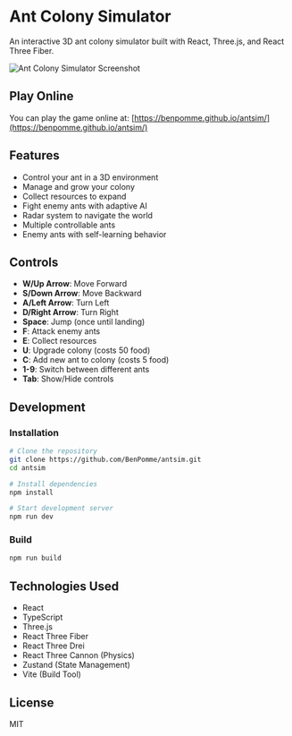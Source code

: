 # Ant Colony Simulator

An interactive 3D ant colony simulator built with React, Three.js, and React Three Fiber.

![Ant Colony Simulator Screenshot](./screenshot.png)

## Play Online

You can play the game online at: [https://benpomme.github.io/antsim/](https://benpomme.github.io/antsim/)

## Features

- Control your ant in a 3D environment
- Manage and grow your colony
- Collect resources to expand
- Fight enemy ants with adaptive AI
- Radar system to navigate the world
- Multiple controllable ants
- Enemy ants with self-learning behavior

## Controls

- **W/Up Arrow**: Move Forward
- **S/Down Arrow**: Move Backward
- **A/Left Arrow**: Turn Left
- **D/Right Arrow**: Turn Right
- **Space**: Jump (once until landing)
- **F**: Attack enemy ants
- **E**: Collect resources
- **U**: Upgrade colony (costs 50 food)
- **C**: Add new ant to colony (costs 5 food)
- **1-9**: Switch between different ants
- **Tab**: Show/Hide controls

## Development

### Installation

```bash
# Clone the repository
git clone https://github.com/BenPomme/antsim.git
cd antsim

# Install dependencies
npm install

# Start development server
npm run dev
```

### Build

```bash
npm run build
```

## Technologies Used

- React
- TypeScript
- Three.js
- React Three Fiber
- React Three Drei
- React Three Cannon (Physics)
- Zustand (State Management)
- Vite (Build Tool)

## License

MIT
